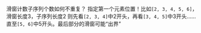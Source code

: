 滑窗计数子序列个数如何不重复？
指定第一个元素位置！比如`[2, 3, 4, 5, 6]`，滑窗长度3，子序列长度2
则先看`[2, 3, 4]`中2开头，再看`[3, 4, 5]`中3开头……直至`[5, 6]`中5开头。最后部分的滑窗可能“出界”